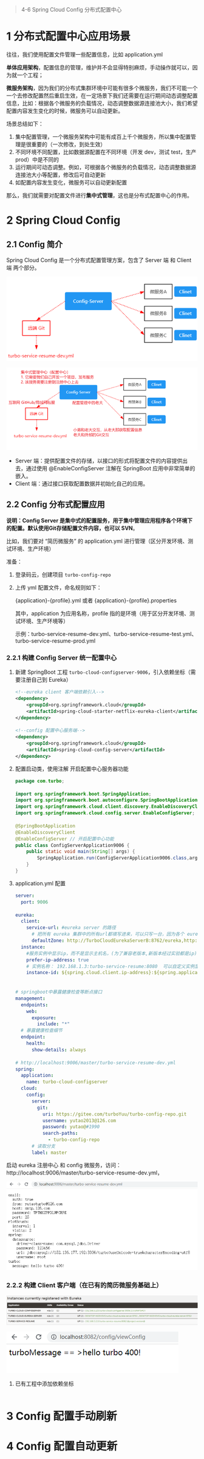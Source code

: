 > 4-6 Spring Cloud Config 分布式配置中心

# 1 分布式配置中心应用场景

往往，我们使用配置文件管理一些配置信息，比如 application.yml

**单体应用架构**，配置信息的管理，维护并不会显得特别麻烦，手动操作就可以，因为就一个工程；

**微服务架构**，因为我们的分布式集群环境中可能有很多个微服务，我们不可能一个一个去修改配置然后重启生效，在一定场景下我们还需要在运行期间动态调整配置信息，比如：根据各个微服务的负载情况，动态调整数据源连接池大小，我们希望配置内容发生变化的时候，微服务可以自动更新。

场景总结如下：

1. 集中配置管理，一个微服务架构中可能有成百上千个微服务，所以集中配置管理是很重要的（一次修改，到处生效）
2. 不同环境不同配置，比如数据源配置在不同环境（开发 dev，测试 test，生产 prod）中是不同的
3. 运行期间可动态调整。例如，可根据各个微服务的负载情况，动态调整数据源连接池大小等配置，修改后可自动更新
4. 如配置内容发生变化，微服务可以自动更新配置

那么，我们就需要对配置文件进行**集中式管理**，这也是分布式配置中心的作用。

# 2 Spring Cloud Config

## 2.1 Config 简介

Spring Cloud Config 是一个分布式配置管理方案，包含了 Server 端 和 Client 端 两个部分。

![image-20220825172230488](assest/image-20220825172230488.png)

![image-20220825172534868](assest/image-20220825172534868.png)

- Server 端：提供配置文件的存储，以接口的形式将配置文件的内容提供出去，通过使用 @EnableConfigServer 注解在 SpringBoot 应用中非常简单的嵌入。
- Client 端：通过接口获取配置数据并初始化自己的应用。

## 2.2 Config 分布式配置应用

**说明：Config Server 是集中式的配置服务，用于集中管理应用程序各个环境下的配置。默认使用Git存储配置文件内容，也可以 SVN**。

比如，我们要对 “简历微服务” 的 application.yml 进行管理（区分开发环境、测试环境、生产环境）

准备：

1. 登录码云，创建项目 `turbo-config-repo`

2. 上传 yml 配置文件，命名规则如下：

   {application}-{profile}.yml 或者 {application}-{profile}.properties

   其中，application 为应用名称，profile 指的是环境（用于区分开发环境、测试环境、生产环境等）

   示例：turbo-service-resume-dev.yml、turbo-service-resume-test.yml、turbo-service-resume-prod.yml



### 2.2.1 构建 Config Server 统一配置中心

1. 新建 SpringBoot 工程 `turbo-cloud-configserver-9006`，引入依赖坐标（需要注册自己到 Eureka）

   ```xml
   <!--eureka client 客户端依赖引入-->
   <dependency>
       <groupId>org.springframework.cloud</groupId>
       <artifactId>spring-cloud-starter-netflix-eureka-client</artifactId>
   </dependency>
   
   <!--config 配置中心服务端-->
   <dependency>
       <groupId>org.springframework.cloud</groupId>
       <artifactId>spring-cloud-config-server</artifactId>
   </dependency>
   ```

2. 配置启动类，使用注解 开启配置中心服务器功能

   ```java
   package com.turbo;
   
   import org.springframework.boot.SpringApplication;
   import org.springframework.boot.autoconfigure.SpringBootApplication;
   import org.springframework.cloud.client.discovery.EnableDiscoveryClient;
   import org.springframework.cloud.config.server.EnableConfigServer;
   
   @SpringBootApplication
   @EnableDiscoveryClient
   @EnableConfigServer // 开启配置中心功能
   public class ConfigServerApplication9006 {
       public static void main(String[] args) {
           SpringApplication.run(ConfigServerApplication9006.class,args);
       }
   }
   ```

3. application.yml 配置

   ```yaml
   server:
     port: 9006
   
   eureka:
     client:
       service-url: #eureka server 的路径
         # 把所有 eureka 集群中的所有url都填写进来，可以只写一台，因为各个 eureka server 可以同步注册表
         defaultZone: http://TurboCloudEurekaServerB:8762/eureka,http://TurboCloudEurekaServerA:8761/eureka
     instance:
       #服务实例中显示ip，而不是显示主机名，(为了兼容老版本,新版本经过实验都是ip)
       prefer-ip-address: true
       # 实例名称： 192.168.1.3:turbo-service-resume:8080  可以自定义实例显示格式，加上版本号，便于多版本管理，注意是ip-address，早期版本是ipAddress
       instance-id: ${spring.cloud.client.ip-address}:${spring.application.name}:${server.port}:@project.version@
   
   
   # springboot中暴露健康检查等断点接口
   management:
     endpoints:
       web:
         exposure:
           include: "*"
     # 暴露健康检查细节
     endpoint:
       health:
         show-details: always
   
   # http://localhost:9006/master/turbo-service-resume-dev.yml
   spring:
     application:
       name: turbo-cloud-configserver
     cloud:
       config:
         server:
           git:
             uri: https://gitee.com/turboYuu/turbo-config-repo.git
             username: yutao2013@126.com
             password: yutao@#1990
             search-paths:
               - turbo-config-repo
         # 读取分支
         label: master
   ```



启动 eureka 注册中心 和 config 微服务，访问：http://localhost:9006/master/turbo-service-resume-dev.yml，

![image-20220825182232707](assest/image-20220825182232707.png)

### 2.2.2 构建 Client 客户端（在已有的简历微服务基础上）

![image-20220825184759500](assest/image-20220825184759500.png)

![image-20220825184820433](assest/image-20220825184820433.png)

1. 已有工程中添加依赖坐标

   ```xml
   
   ```

   



# 3 Config 配置手动刷新

# 4 Config 配置自动更新